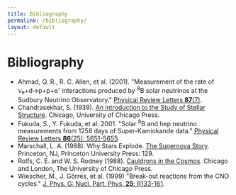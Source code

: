 ```yaml
---
title: Bibliography
permalink: /bibliography/
layout: default
---
```


# Bibliography

* <a name="ahmed">Ahmad, Q. R., R. C. Allen, et al. (2001)</a>. "Measurement
  of the rate of ν<sub>e</sub>+d→p+p+e<sup>-</sup> interactions produced by
  <sup>8</sup>B solar neutrinos at the Sudbury Neutrino Observatory."
  [Physical Review
  Letters __87__(7)](http://dx.doi.org/10.1103/PhysRevLett.87.071301).
* <a name="chandrasekhar">Chandrasekhar, S. (1939)</a>. [An
  introduction to the Study of Stellar
  Structure](http://isbndb.com/book/introduction_to_the_study_of_stellar_structure).
  Chicago, University of Chicago Press.
* <a name="fukuda">Fukuda, S., Y. Fukuda, et al. 2001</a>. "Solar
  <sup>8</sup>B and hep neutrino measurements from 1258 days of
  Super-Kamiokande data." [Physical Review Letters __86__(25):
  5651-5655](http://dx.doi.org/10.1103/PhysRevLett.86.5651).
* <a name="marschall">Marschall, L. A. (1988)</a>. Why Stars Explode. [The 
  Supernova Story](http://isbndb.com/book/the_supernova_story). Princeton, NJ,
  Princeton University Press: 129.
* <a name="rolfs">Rolfs, C. E. and W. S. Rodney (1988)</a>. [Cauldrons in the
  Cosmos](http://isbndb.com/book/cauldrons_in_the_cosmos_a01). Chicago and
  London, The University of Chicago Press.
* <a name="weischer">Wiescher, M., J. Görres, et al. (1999)</a> "Break-out
  reactions from the CNO cycles." [J. Phys. G: Nucl. Part. Phys. 
  __25__: R133-161](http://dx.doi.org/10.1088/0954-3899/25/6/201).